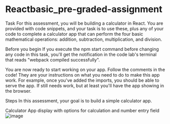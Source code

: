 # Reactbasic_pre-graded-assignment
Task
For this assessment, you will be building a calculator in React. You are provided with code snippets, and your task is to use these, plus any of your code to complete a calculator app that can perform the four basic mathematical operations: addition, subtraction, multiplication, and division.

Before you begin
If you execute the npm start command before changing any code in this task, you'll get the notification in the code lab's terminal that reads "webpack compiled successfully".

You are now ready to start working on your app. Follow the comments in the code! They are your instructions on what you need to do to make this app work. For example, once you've added the imports, you should be able to serve the app. If still needs work, but at least you'll have the app showing in the browser.

Steps
In this assessment, your goal is to build a simple calculator app.

Calculator App display with options for calculation and number entry field
![image](https://user-images.githubusercontent.com/105535366/199951161-f7d0d298-f69f-4bb6-bdf4-043be0d29e95.png)
